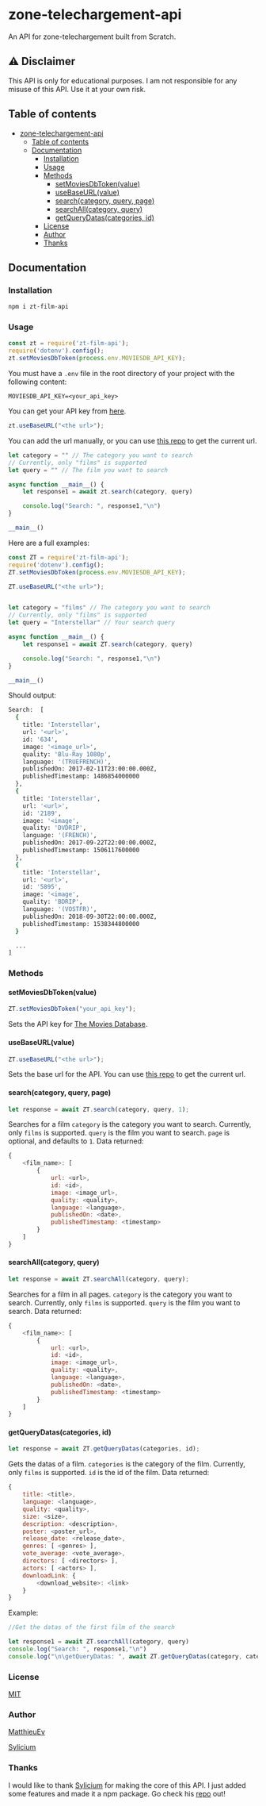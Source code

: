 # zone-telechargement-api
An API for zone-telechargement built from Scratch.

## ⚠️ Disclaimer
This API is only for educational purposes. I am not responsible for any misuse of this API. Use it at your own risk.

## Table of contents
- [zone-telechargement-api](#zone-telechargement-api)
  - [Table of contents](#table-of-contents)
  - [Documentation](#documentation)
    - [Installation](#installation)
    - [Usage](#usage)
    - [Methods](#methods)
      - [setMoviesDbToken(value)](#setmoviesdbtokenvalue)
      - [useBaseURL(value)](#usebaseurlvalue)
      - [search(category, query, page)](#searchcategory-query-page)
      - [searchAll(category, query)](#searchallcategory-query)
      - [getQueryDatas(categories, id)](#getQueryDatascategories-id)
    - [License](#license)
    - [Author](#author)
    - [Thanks](#thanks)

## Documentation
### Installation
```bash
npm i zt-film-api
```

### Usage
```js
const zt = require('zt-film-api');
require('dotenv').config();
zt.setMoviesDbToken(process.env.MOVIESDB_API_KEY);
```

You must have a `.env` file in the root directory of your project with the following content:
```env
MOVIESDB_API_KEY=<your_api_key>
```
You can get your API key from [here](https://www.themoviedb.org/settings/api).

```js
zt.useBaseURL("<the url>");
```
You can add the url manually, or you can use [this repo](https://github.com/matthieuEv/Zt-url-api) to get the current url.

```js
let category = "" // The category you want to search
// Currently, only "films" is supported
let query = "" // The film you want to search

async function __main__() {
    let response1 = await zt.search(category, query)

    console.log("Search: ", response1,"\n")
}

__main__()
```

Here are a full examples:
```js
const ZT = require('zt-film-api');
require('dotenv').config();
ZT.setMoviesDbToken(process.env.MOVIESDB_API_KEY);

ZT.useBaseURL("<the url>");


let category = "films" // The category you want to search
// Currently, only "films" is supported
let query = "Interstellar" // Your search query

async function __main__() {
    let response1 = await ZT.search(category, query)

    console.log("Search: ", response1,"\n")
}

__main__()
```
Should output:
```bash
Search:  [
  {
    title: 'Interstellar',
    url: '<url>',
    id: '634',
    image: '<image_url>',
    quality: 'Blu-Ray 1080p',
    language: '(TRUEFRENCH)',
    publishedOn: 2017-02-11T23:00:00.000Z,
    publishedTimestamp: 1486854000000
  },
  {
    title: 'Interstellar',
    url: '<url>',
    id: '2189',
    image: '<image',
    quality: 'DVDRIP',
    language: '(FRENCH)',
    publishedOn: 2017-09-22T22:00:00.000Z,
    publishedTimestamp: 1506117600000
  },
  {
    title: 'Interstellar',
    url: '<url>',
    id: '5895',
    image: '<image',
    quality: 'BDRIP',
    language: '(VOSTFR)',
    publishedOn: 2018-09-30T22:00:00.000Z,
    publishedTimestamp: 1538344800000
  }

  ...
]
```

### Methods
#### setMoviesDbToken(value)
```js
ZT.setMoviesDbToken("your_api_key");
```
Sets the API key for [The Movies Database](https://www.themoviedb.org/).

#### useBaseURL(value)
```js
ZT.useBaseURL("<the url>");
```
Sets the base url for the API. You can use [this repo](https://github.com/matthieuEv/Zt-url-api) to get the current url.

#### search(category, query, page)
```js
let response = await ZT.search(category, query, 1);
```
Searches for a film
`category` is the category you want to search. Currently, only `films` is supported.
`query` is the film you want to search.
`page` is optional, and defaults to `1`.
Data returned:
```js
{
    <film_name>: [
        {
            url: <url>,
            id: <id>,
            image: <image_url>,
            quality: <quality>,
            language: <language>,
            publishedOn: <date>,
            publishedTimestamp: <timestamp>
        }
    ]
}
```

#### searchAll(category, query)
```js
let response = await ZT.searchAll(category, query);
```
Searches for a film in all pages.
`category` is the category you want to search. Currently, only `films` is supported.
`query` is the film you want to search.
Data returned:
```js
{
    <film_name>: [
        {
            url: <url>,
            id: <id>,
            image: <image_url>,
            quality: <quality>,
            language: <language>,
            publishedOn: <date>,
            publishedTimestamp: <timestamp>
        }
    ]
}
```

#### getQueryDatas(categories, id)
```js
let response = await ZT.getQueryDatas(categories, id);
```
Gets the datas of a film.
`categories` is the category of the film. Currently, only `films` is supported.
`id` is the id of the film.
Data returned:
```js
{
    title: <title>,
    language: <language>,
    quality: <quality>,
    size: <size>,
    description: <description>,
    poster: <poster_url>,
    release_date: <release_date>,
    genres: [ <genres> ],
    vote_average: <vote_average>,
    directors: [ <directors> ],
    actors: [ <actors> ],
    downloadLink: {
        <download_website>: <link>
    }
}
```
Example:
```js
//Get the datas of the first film of the search

let response1 = await ZT.searchAll(category, query)
console.log("Search: ", response1,"\n")
console.log("\n\getQueryDatas: ", await ZT.getQueryDatas(category, category, response1[0].id),"\n")
```

### License
[MIT](https://github.com/matthieuEv/zone-telechargement-api/blob/main/LICENSE)

### Author
[MatthieuEv](https://github.com/matthieuEv)

[Sylicium](https://github.com/Sylicium)

### Thanks
I would like to thank [Sylicium](https://github.com/Sylicium) for making the core of this API. I just added some features and made it a npm package. Go check his [repo](https://github.com/Sylicium/zone-telechargement-api) out!